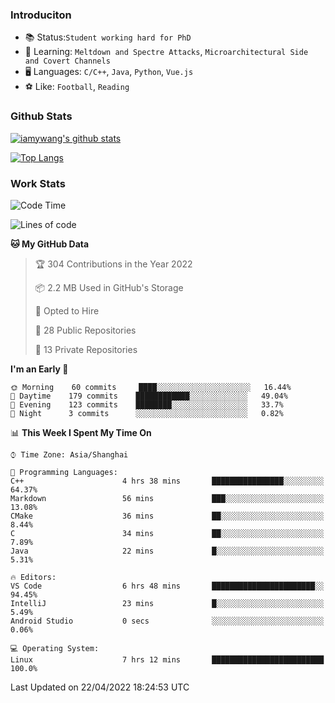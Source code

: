 ### Introduciton

- 📚 Status:`Student working hard for PhD`
- 🔎 Learning: `Meltdown and Spectre Attacks`, `Microarchitectural Side and Covert Channels`
- 🖥️ Languages: `C/C++`, `Java`, `Python`, `Vue.js`
- ⚽ Like: `Football`, `Reading`

### Github Stats

[![iamywang's github stats](https://github-readme-stats.vercel.app/api?username=iamywang&count_private=true&show_icons=true)]()

[![Top Langs](https://github-readme-stats.vercel.app/api/top-langs/?username=iamywang&layout=compact)]()

### Work Stats

<!--START_SECTION:waka-->
![Code Time](http://img.shields.io/badge/Code%20Time-279%20hrs%2014%20mins-blue)

![Lines of code](https://img.shields.io/badge/From%20Hello%20World%20I%27ve%20Written-275%20Thousand%20lines%20of%20code-blue)

**🐱 My GitHub Data** 

> 🏆 304 Contributions in the Year 2022
 > 
> 📦 2.2 MB Used in GitHub's Storage 
 > 
> 💼 Opted to Hire
 > 
> 📜 28 Public Repositories 
 > 
> 🔑 13 Private Repositories  
 > 
**I'm an Early 🐤** 

```text
🌞 Morning    60 commits     ████░░░░░░░░░░░░░░░░░░░░░   16.44% 
🌆 Daytime    179 commits    ████████████░░░░░░░░░░░░░   49.04% 
🌃 Evening    123 commits    ████████░░░░░░░░░░░░░░░░░   33.7% 
🌙 Night      3 commits      ░░░░░░░░░░░░░░░░░░░░░░░░░   0.82%

```


📊 **This Week I Spent My Time On** 

```text
⌚︎ Time Zone: Asia/Shanghai

💬 Programming Languages: 
C++                      4 hrs 38 mins       ████████████████░░░░░░░░░   64.37% 
Markdown                 56 mins             ███░░░░░░░░░░░░░░░░░░░░░░   13.08% 
CMake                    36 mins             ██░░░░░░░░░░░░░░░░░░░░░░░   8.44% 
C                        34 mins             ██░░░░░░░░░░░░░░░░░░░░░░░   7.89% 
Java                     22 mins             █░░░░░░░░░░░░░░░░░░░░░░░░   5.31%

🔥 Editors: 
VS Code                  6 hrs 48 mins       ███████████████████████░░   94.45% 
IntelliJ                 23 mins             █░░░░░░░░░░░░░░░░░░░░░░░░   5.49% 
Android Studio           0 secs              ░░░░░░░░░░░░░░░░░░░░░░░░░   0.06%

💻 Operating System: 
Linux                    7 hrs 12 mins       █████████████████████████   100.0%

```


 Last Updated on 22/04/2022 18:24:53 UTC
<!--END_SECTION:waka-->
